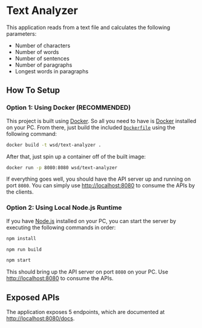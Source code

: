 # Text Analyzer

This application reads from a text file and calculates the following parameters:

- Number of characters
- Number of words
- Number of sentences
- Number of paragraphs
- Longest words in paragraphs

## How To Setup

### Option 1: Using Docker (RECOMMENDED)

This project is built using [Docker](https://www.docker.com). So all you need to have is [Docker](https://www.docker.com) installed on your PC. From there, just build the included [`Dockerfile`](./Dockerfile) using the following command:

```bash
docker build -t wsd/text-analyzer .
```

After that, just spin up a container off of the built image:

```bash
docker run -p 8080:8080 wsd/text-analyzer
```

If everything goes well, you should have the API server up and running on port `8080`. You can simply use <http://localhost:8080> to consume the APIs by the clients.

### Option 2: Using Local Node.js Runtime

If you have [Node.js](https://nodejs.org) installed on your PC, you can start the server by executing the following commands in order:

```bash
npm install
```

```bash
npm run build
```

```bash
npm start
```

This should bring up the API server on port `8080` on your PC. Use <http://localhost:8080> to consume the APIs.

## Exposed APIs

The application exposes 5 endpoints, which are documented at <http://localhost:8080/docs>.
